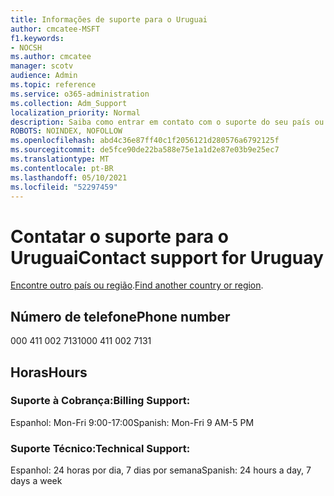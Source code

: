 ```yaml
---
title: Informações de suporte para o Uruguai
author: cmcatee-MSFT
f1.keywords:
- NOCSH
ms.author: cmcatee
manager: scotv
audience: Admin
ms.topic: reference
ms.service: o365-administration
ms.collection: Adm_Support
localization_priority: Normal
description: Saiba como entrar em contato com o suporte do seu país ou região.
ROBOTS: NOINDEX, NOFOLLOW
ms.openlocfilehash: abd4c36e87ff40c1f2056121d280576a6792125f
ms.sourcegitcommit: de5fce90de22ba588e75e1a1d2e87e03b9e25ec7
ms.translationtype: MT
ms.contentlocale: pt-BR
ms.lasthandoff: 05/10/2021
ms.locfileid: "52297459"
---
```

# <a name="contact-support-for-uruguay"></a><span data-ttu-id="675b8-103">Contatar o suporte para o Uruguai</span><span class="sxs-lookup"><span data-stu-id="675b8-103">Contact support for Uruguay</span></span>

<span data-ttu-id="675b8-104">[Encontre outro país ou região](../../business-video/get-help-support.md).</span><span class="sxs-lookup"><span data-stu-id="675b8-104">[Find another country or region](../../business-video/get-help-support.md).</span></span>

## <a name="phone-number"></a><span data-ttu-id="675b8-105">Número de telefone</span><span class="sxs-lookup"><span data-stu-id="675b8-105">Phone number</span></span>
<span data-ttu-id="675b8-106">000 411 002 7131</span><span class="sxs-lookup"><span data-stu-id="675b8-106">000 411 002 7131</span></span>

## <a name="hours"></a><span data-ttu-id="675b8-107">Horas</span><span class="sxs-lookup"><span data-stu-id="675b8-107">Hours</span></span>
### <a name="billing-support"></a><span data-ttu-id="675b8-108">Suporte à Cobrança:</span><span class="sxs-lookup"><span data-stu-id="675b8-108">Billing Support:</span></span>

<span data-ttu-id="675b8-109">Espanhol: Mon-Fri 9:00-17:00</span><span class="sxs-lookup"><span data-stu-id="675b8-109">Spanish: Mon-Fri 9 AM-5 PM</span></span>

### <a name="technical-support"></a><span data-ttu-id="675b8-110">Suporte Técnico:</span><span class="sxs-lookup"><span data-stu-id="675b8-110">Technical Support:</span></span>

<span data-ttu-id="675b8-111">Espanhol: 24 horas por dia, 7 dias por semana</span><span class="sxs-lookup"><span data-stu-id="675b8-111">Spanish: 24 hours a day, 7 days a week</span></span>
